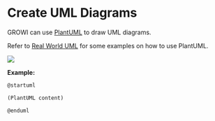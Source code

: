 # Create UML Diagrams

GROWI can use [PlantUML](https://plantuml.com/en/) to draw UML diagrams.

Refer to [Real World UML](https://real-world-plantuml.com/) for some examples on how to use PlantUML.

![](/assets/images/uml_diagrams.png)

**Example:**

```markdown
@startuml

(PlantUML content)

@enduml
```
